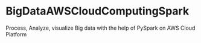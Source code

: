 # BigDataAWSCloudComputingSpark
Process, Analyze, visualize Big data with the help of PySpark on AWS Cloud Platform

